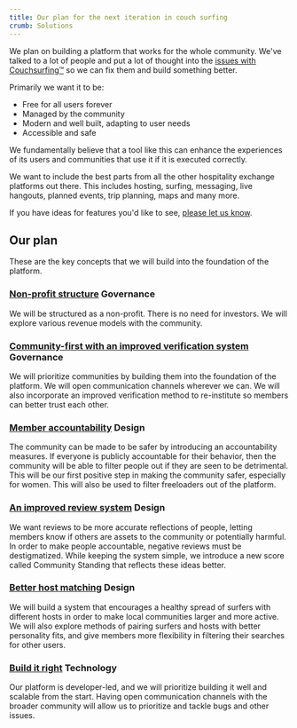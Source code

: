 ```yaml
---
title: Our plan for the next iteration in couch surfing
crumb: Solutions
---
```


We plan on building a platform that works for the whole community. We've talked to a lot of people and put a lot of thought into the [issues with Couchsurfing&#8482;](/issues) so we can fix them and build something better.

Primarily we want it to be:
 - Free for all users forever
 - Managed by the community
 - Modern and well built, adapting to user needs
 - Accessible and safe

We fundamentally believe that a tool like this can enhance the experiences of its users and communities that use it if it is executed correctly.

We want to include the best parts from all the other hospitality exchange platforms out there. This includes hosting, surfing, messaging, live hangouts, planned events, trip planning, maps and many more.

If you have ideas for features you'd like to see, [please let us know](https://community.couchers.org/).

## Our plan

These are the key concepts that we will build into the foundation of the platform.

### [Non-profit structure](/solutions/profit-and-incentives) <span class="tag is-success">Governance</span>

We will be structured as a non-profit. There is no need for investors. We will explore various revenue models with the community.

### [Community-first with an improved verification system](/solutions/communities-and-trust) <span class="tag is-success">Governance</span>

We will prioritize communities by building them into the foundation of the platform. We will open communication channels wherever we can. We will also incorporate an improved verification method to re-institute so members can better trust each other.

### [Member accountability](/solutions/creeps-and-freeloaders) <span class="tag is-warning">Design</span>

The community can be made to be safer by introducing an accountability measures. If everyone is publicly accountable for their behavior, then the community will be able to filter people out if they are seen to be detrimental. This will be our first positive step in making the community safer, especially for women. This will also be used to filter freeloaders out of the platform.

### [An improved review system](/solutions/reviews) <span class="tag is-warning">Design</span>

We want reviews to be more accurate reflections of people, letting members know if others are assets to the community or potentially harmful. In order to make people accountable, negative reviews must be destigmatized. While keeping the system simple, we introduce a new score called Community Standing that reflects these ideas better.

### [Better host matching](/solutions/host-matching) <span class="tag is-warning">Design</span>

We will build a system that encourages a healthy spread of surfers with different hosts in order to make local communities larger and more active. We will also explore methods of pairing surfers and hosts with better personality fits, and give members more flexibility in filtering their searches for other users.

### [Build it right](/solutions/the-build) <span class="tag is-danger">Technology</span>

Our platform is developer-led, and we will prioritize building it well and scalable from the start. Having open communication channels with the broader community will allow us to prioritize and tackle bugs and other issues.
